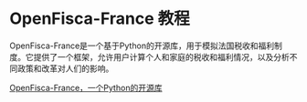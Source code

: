 # OpenFisca-France 教程


<show-structure depth="2"/>

OpenFisca-France是一个基于Python的开源库，用于模拟法国税收和福利制度。它提供了一个框架，允许用户计算个人和家庭的税收和福利情况，以及分析不同政策和改革对人们的影响。


<seealso>
<category ref="ref_docs">
    <a href="https://mp.weixin.qq.com/s/nlatf2A6NGK6XyGX5g5Wng">OpenFisca-France，一个Python的开源库</a>
</category>
<category ref="ref_github"></category>
<category ref="ref_issues"></category>
<category ref="ref_hf"></category>
<category ref="ref_ms"></category>
</seealso>